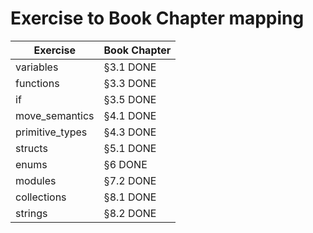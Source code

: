 # Exercise to Book Chapter mapping

| Exercise        | Book Chapter        |
| --------------- | ------------        |
| variables       | §3.1    DONE        |    
| functions       | §3.3    DONE        |    
| if              | §3.5    DONE        |    
| move_semantics  | §4.1    DONE        |    
| primitive_types | §4.3    DONE        |    
| structs         | §5.1    DONE        |    
| enums           | §6      DONE        |    
| modules         | §7.2    DONE        |
| collections     | §8.1    DONE        |
| strings         | §8.2    DONE        |    

